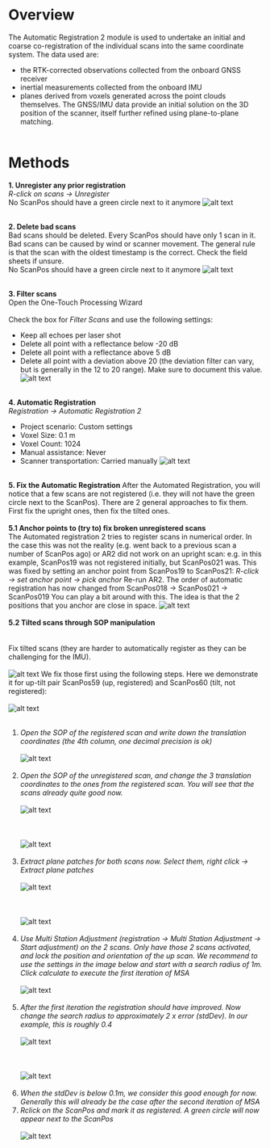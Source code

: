 # Overview
The Automatic Registration 2 module is used to undertake an initial and coarse co-registration of the individual scans into the same coordinate system. The data used are: 
* the RTK-corrected observations collected from the onboard GNSS receiver
* inertial measurements collected from the onboard IMU
* planes derived from voxels generated across the point clouds themselves. 
The GNSS/IMU data provide an initial solution on the 3D position of the scanner, itself further refined using plane-to-plane matching.
<br><br>

# Methods
**1. Unregister any prior registration**
<br>
*R-click on scans → Unregister*
<br>
No ScanPos should have a green circle next to it anymore
![alt text](img/unregister.png)
<br><br>

**2. Delete bad scans**
<br>
Bad scans should be deleted. Every ScanPos should have only 1 scan in it. Bad scans can be caused by wind or scanner movement. The general rule is that the scan with the oldest timestamp is the correct. Check the field sheets if unsure.
<br>
No ScanPos should have a green circle next to it anymore
![alt text](img/delete_scans.png)
<br><br>

**3. Filter scans**
<br>
Open the One-Touch Processing Wizard
<br><br>
Check the box for *Filter Scans* and use the following settings:
* Keep all echoes per laser shot
* Delete all point with a reflectance below -20 dB
* Delete all point with a reflectance above 5 dB
* Delete all point with a deviation above 20 (the deviation filter can vary, but is generally in the 12 to 20 range). Make sure to document this value.
![alt text](img/filter.png)
<br><br>

**4. Automatic Registration**
<br>
*Registration → Automatic Registration 2*
<br>
* Project scenario: Custom settings
* Voxel Size: 0.1 m
* Voxel Count: 1024
* Manual assistance: Never
* Scanner transportation: Carried manually
![alt text](img/AR2.png)
<br><br>

**5. Fix the Automatic Registration**
After the Automated Registration, you will notice that a few scans are not registered (i.e. they will not have the green circle next to the ScanPos). There are 2 general approaches to fix them. First fix the upright ones, then fix the tilted ones.
<br><br>
**5.1 Anchor points to (try to) fix broken unregistered scans**
<br>
The Automated registration 2 tries to register scans in numerical order. In the case this was not the reality (e.g. went back to a previous scan a number of ScanPos ago) or AR2 did not work on an upright scan: e.g. in this example, ScanPos19 was not registered initially, but ScanPos021 was.
This was fixed by setting an anchor point from ScanPos19 to ScanPos21: *R-click → set anchor point →  pick anchor*
Re-run AR2. The order of automatic registration has now changed from ScanPos018 → ScanPos021 → ScanPos019
You can play a bit around with this. The idea is that the 2 positions that you anchor are close in space.
![alt text](img/anchorpoint1.png)
<br><br>
**5.2 Tilted scans through SOP manipulation**
<br>
<br><br>
Fix tilted scans (they are harder to automatically register as they can be challenging for the IMU).
<br><br>
![alt text](img/fix1.png)
We fix those first using the following steps. Here we demonstrate it for up-tilt pair ScanPos59 (up, registered) and ScanPos60 (tilt, not registered):
<br><br>![alt text](img/fix2.png)<br><br>
1. *Open the SOP of the registered scan and write down the translation coordinates (the 4th column, one decimal precision is ok)*
<br><br>![alt text](img/fix3.png)<br><br>
2. *Open the SOP of the unregistered scan, and change the 3 translation coordinates to the ones from the registered scan. You will see that the scans already quite good now.*
<br><br>![alt text](img/fix4.png)<br><br>
<br><br>![alt text](img/fix5.png)<br><br>
3. *Extract plane patches for both scans now. Select them, right click → Extract plane patches*
<br><br>![alt text](img/fix6.png)<br><br>
<br><br>![alt text](img/fix7.png)<br><br>
4. *Use Multi Station Adjustment (registration → Multi Station Adjustment → Start adjustment) on the 2 scans. Only have those 2 scans activated, and lock the position and orientation of the up scan. We recommend to use the settings in the image below and start with a search radius of 1m. Click calculate to execute the first iteration of MSA*
<br><br>![alt text](img/fix8.png)<br><br>
5. *After the first iteration the registration should have improved. Now change the search radius to approximately 2 x error (stdDev). In our example, this is roughly 0.4*
<br><br>![alt text](img/fix9.png)<br><br>
<br><br>![alt text](img/fix10.png)<br><br>
6. *When the stdDev is below 0.1m, we consider this good enough for now. Generally this will already be the case after the second iteration of MSA*
7. *Rclick on the ScanPos and mark it as registered. A green circle will now appear next to the ScanPos*
<br><br>![alt text](img/fix11.png)
